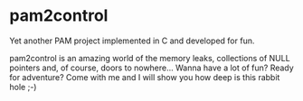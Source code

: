 # pam2control
Yet another PAM project implemented in C and developed for fun.

pam2control is an amazing world of the memory leaks, collections of NULL
pointers and, of course, doors to nowhere...
Wanna have a lot of fun? Ready for adventure? Сome with me and I will
show you how deep is this rabbit hole ;-)
